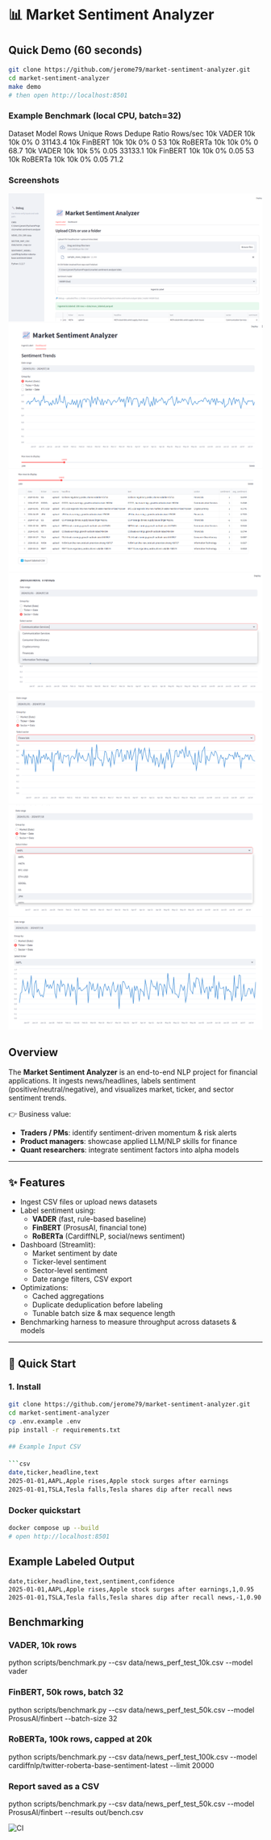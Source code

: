 # 📊 Market Sentiment Analyzer

## Quick Demo (60 seconds)

```bash
git clone https://github.com/jerome79/market-sentiment-analyzer.git
cd market-sentiment-analyzer
make demo
# then open http://localhost:8501
```
### Example Benchmark (local CPU, batch=32)
Dataset	Model	Rows	Unique  Rows	Dedupe Ratio	Rows/sec
10k	    VADER	10k	    10k	    0%	    0               31143.4
10k	    FinBERT	10k	    10k	    0%	    0               53
10k	    RoBERTa	10k	    10k	    0%  	0               68.7
10k	    VADER	10k	    10k	    5%	    0.05            33133.1
10k	    FinBERT	10k	    10k	    0%	    0.05            53
10k	    RoBERTa	10k	    10k	    0%  	0.05            71.2

### Screenshots

![ingest label dashboard.png](screenshot/ingest%20label%20dashboard.png)
![market_sentiment.png](screenshot/market_sentiment.png)
![table_view.png](screenshot/table_view.png)
![sector_view.png](screenshot/sector_view.png)
![sector_graph.png](screenshot/sector_graph.png)
![ticker_view.png](screenshot/ticker_view.png)
![ticker_graph.png](screenshot/ticker_graph.png)
## Overview
The **Market Sentiment Analyzer** is an end-to-end NLP project for financial applications.
It ingests news/headlines, labels sentiment (positive/neutral/negative), and visualizes market, ticker, and sector sentiment trends.

👉 Business value:
- **Traders / PMs**: identify sentiment-driven momentum & risk alerts
- **Product managers**: showcase applied LLM/NLP skills for finance
- **Quant researchers**: integrate sentiment factors into alpha models

---

## ✨ Features
- Ingest CSV files or upload news datasets
- Label sentiment using:
  - **VADER** (fast, rule-based baseline)
  - **FinBERT** (ProsusAI, financial tone)
  - **RoBERTa** (CardiffNLP, social/news sentiment)
- Dashboard (Streamlit):
  - Market sentiment by date
  - Ticker-level sentiment
  - Sector-level sentiment
  - Date range filters, CSV export
- Optimizations:
  - Cached aggregations
  - Duplicate deduplication before labeling
  - Tunable batch size & max sequence length
- Benchmarking harness to measure throughput across datasets & models

---

## 🚀 Quick Start

### 1. Install
```bash
git clone https://github.com/jerome79/market-sentiment-analyzer.git
cd market-sentiment-analyzer
cp .env.example .env
pip install -r requirements.txt

## Example Input CSV

```csv
date,ticker,headline,text
2025-01-01,AAPL,Apple rises,Apple stock surges after earnings
2025-01-01,TSLA,Tesla falls,Tesla shares dip after recall news
```
### Docker quickstart
```bash
docker compose up --build
# open http://localhost:8501
```

## Example Labeled Output

```csv
date,ticker,headline,text,sentiment,confidence
2025-01-01,AAPL,Apple rises,Apple stock surges after earnings,1,0.95
2025-01-01,TSLA,Tesla falls,Tesla shares dip after recall news,-1,0.90
```
## Benchmarking

### VADER, 10k rows
python scripts/benchmark.py --csv data/news_perf_test_10k.csv --model vader

### FinBERT, 50k rows, batch 32
python scripts/benchmark.py --csv data/news_perf_test_50k.csv --model ProsusAI/finbert --batch-size 32

### RoBERTa, 100k rows, capped at 20k
python scripts/benchmark.py --csv data/news_perf_test_100k.csv --model cardiffnlp/twitter-roberta-base-sentiment-latest --limit 20000

### Report saved as a CSV
python scripts/benchmark.py --csv data/news_perf_test_50k.csv --model ProsusAI/finbert --results out/bench.csv

![CI](https://github.com/jerome79/market-sentiment-analyzer/actions/workflows/ci.yml/badge.svg)

